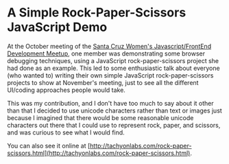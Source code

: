 # A Simple Rock-Paper-Scissors JavaScript Demo

At the October meeting of the [Santa Cruz Women's Javascript/FrontEnd Development Meetup](http://www.meetup.com/Santa-Cruz-Womens-Javascript-FrontEnd-Development-Meetup/), one member was demonstrating some browser debugging techniques, using a JavaScript rock-paper-scissors project she had done as an example. This led to some enthusiastic talk about everyone (who wanted to) writing their own simple JavaScript rock-paper-scissors projects to show at November's meeting, just to see all the different UI/coding approaches people would take.

This was my contribution, and I don't have too much to say about it other than that I decided to use unicode characters rather than text or images just because I imagined that there would be some reasonable unicode characters out there that I could use to represent rock, paper, and scissors, and was curious to see what I would find.

You can also see it online at [http://tachyonlabs.com/rock-paper-scissors.html](http://tachyonlabs.com/rock-paper-scissors.html).
